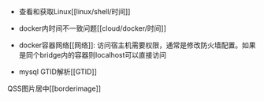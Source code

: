 - 查看和获取Linux[[linux/shell/时间]]
- docker内时间不一致问题[[cloud/docker/时间]]
- docker容器网络[[网络]]: 访问宿主机需要权限，通常是修改防火墙配置。如果是同个bridge内的容器则localhost可以直接访问


- mysql GTID解析[[GTID]]


QSS图片居中[[borderimage]]